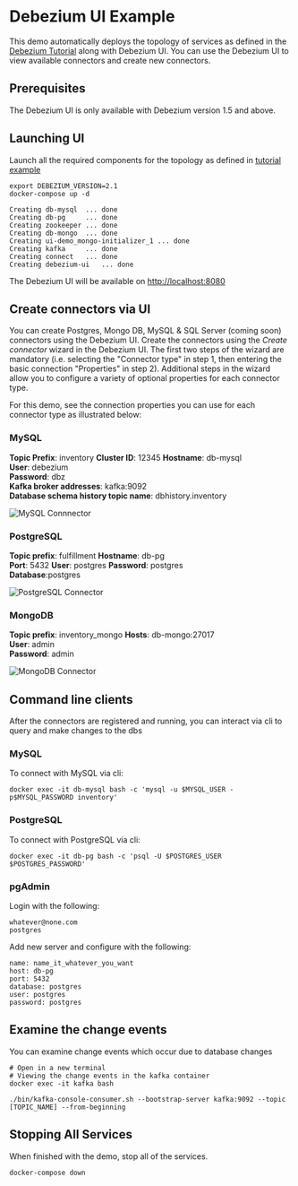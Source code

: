 # Debezium UI Example

This demo automatically deploys the topology of services as defined in the [Debezium Tutorial](../tutorial) along with Debezium UI.  You can use the Debezium UI to view available connectors and create new connectors.

## Prerequisites

The Debezium UI is only available with Debezium version 1.5 and above.

## Launching UI

Launch all the required components for the topology as defined in [tutorial example](../tutorial)

```shell
export DEBEZIUM_VERSION=2.1
docker-compose up -d

Creating db-mysql  ... done
Creating db-pg     ... done
Creating zookeeper ... done
Creating db-mongo  ... done
Creating ui-demo_mongo-initializer_1 ... done
Creating kafka     ... done
Creating connect   ... done
Creating debezium-ui   ... done

```

The Debezium UI will be available on <http://localhost:8080>

## Create connectors via UI

You can create Postgres, Mongo DB, MySQL & SQL Server (coming soon) connectors using the Debezium UI.  Create the connectors using the *Create connector* wizard in the Debezium UI.  The first two steps of the wizard are mandatory (i.e. selecting the "Connector type" in step 1, then entering the basic connection "Properties" in step 2).  Additional steps in the wizard allow you to configure a variety of optional properties for each connector type.

For this demo, see the connection properties you can use for each connector type as illustrated below:

### MySQL

**Topic Prefix**: inventory
**Cluster ID**: 12345
**Hostname**: db-mysql  
**User**: debezium  
**Password**: dbz  
**Kafka broker addresses**: kafka:9092  
**Database schema history topic name**: dbhistory.inventory

![MySQL Connnector](connMySQL.png)

### PostgreSQL

**Topic prefix**: fulfillment
**Hostname**: db-pg  
**Port**: 5432
**User**: postgres
**Password**: postgres  
**Database**:postgres  

![PostgreSQL Connector](connPostgres.png)

### MongoDB

**Topic prefix**: inventory_mongo
**Hosts**: db-mongo:27017  
**User**: admin  
**Password**: admin

![MongoDB Connector](connMongo.png)

## Command line clients

After the connectors are registered and running, you can interact via cli to query and make changes to the dbs

### MySQL

To connect with MySQL via cli:

```shell
docker exec -it db-mysql bash -c 'mysql -u $MYSQL_USER -p$MYSQL_PASSWORD inventory'

```

### PostgreSQL

To connect with PostgreSQL via cli:

```shell
docker exec -it db-pg bash -c 'psql -U $POSTGRES_USER $POSTGRES_PASSWORD'

```

### pgAdmin

Login with the following:

```
whatever@none.com
postgres
```

Add new server and configure with the following:

```
name: name_it_whatever_you_want
host: db-pg
port: 5432
database: postgres
user: postgres
password: postgres
```

## Examine the change events

You can examine change events which occur due to database changes

```shell
# Open in a new terminal
# Viewing the change events in the kafka container
docker exec -it kafka bash

./bin/kafka-console-consumer.sh --bootstrap-server kafka:9092 --topic [TOPIC_NAME] --from-beginning

```

## Stopping All Services

When finished with the demo, stop all of the services.

```console
docker-compose down
```
